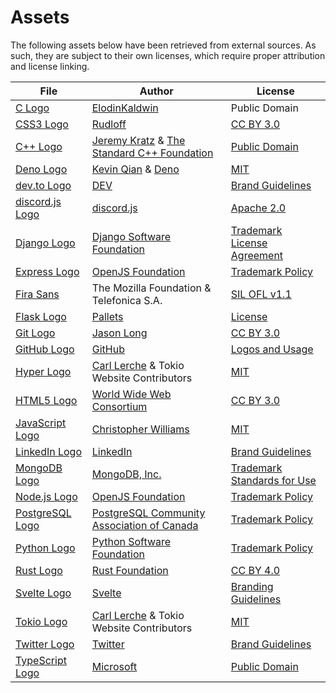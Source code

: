 # Assets

The following assets below have been retrieved from external sources. As such, they are subject to their own licenses, which require proper attribution and license linking.

File | Author | License
---- | ------ | -------
[C Logo](./src/icons/lang/c.svg) | [ElodinKaldwin](https://commons.wikimedia.org/wiki/File:C_Programming_Language.svg) | Public Domain
[CSS3 Logo](./src/icons/lang/css.svg) | [Rudloff](https://commons.wikimedia.org/wiki/File:CSS3_logo_and_wordmark.svg) | [CC BY 3.0]
[C++ Logo](./src/icons/lang/cpp.svg) | [Jeremy Kratz](https://jeremykratz.com/) & [The Standard C++ Foundation](https://isocpp.org/home/terms-of-use) | [Public Domain](https://isocpp.org/home/terms-of-use)
[Deno Logo](./src/icons/tech/deno.svg) | [Kevin Qian](https://ksm.sh/) & [Deno](https://deno.com/) | [MIT](https://github.com/denoland/dotland/blob/925ae4fd931935f8ea479a61b8bfaa97584c1feb/LICENSE)
[dev.to Logo](./src/icons/social/dev.svg) | [DEV](https://dev.to/) | [Brand Guidelines](https://dev.to/brand)
[discord.js Logo](./src/icons/lib/discord.js.svg) | [discord.js](https://discord.js.org/) | [Apache 2.0](https://github.com/discordjs/discord.js/blob/6aba9e99eb92429ed84a010a2051e658d0c641c4/packages/discord.js/LICENSE)
[Django Logo](./src/icons/lib/django.svg) | [Django Software Foundation](https://www.djangoproject.com/foundation/) | [Trademark License Agreement](https://www.djangoproject.com/trademarks/)
[Express Logo](./src/icons/lib/express.svg) | [OpenJS Foundation] | [Trademark Policy][OpenJS Foundation Trademark Policy]
[Fira Sans](./src/fonts/Fira-Sans/) | The Mozilla Foundation & Telefonica S.A. | [SIL OFL v1.1](./src/fonts/Fira-Sans/OFL.txt)
[Flask Logo](./src/icons/lib/flask.svg) | [Pallets](https://palletsprojects.com/p/flask/) | [License](https://github.com/pallets/flask/blob/7ed89d3f9d2207c9a607f5dcdce106c0278e1332/artwork/LICENSE.rst)
[Git Logo](./src/icons/tech/git.svg) | [Jason Long](https://jasonlong.me/) | [CC BY 3.0]
[GitHub Logo](./src/icons/social/github.svg) | [GitHub](https://github.com) | [Logos and Usage](https://github.com/logos)
[Hyper Logo](./src/icons/lib/hyper.svg) | [Carl Lerche] & Tokio Website Contributors | [MIT][MIT Tokio]
[HTML5 Logo](./src/icons/lang/html.svg) | [World Wide Web Consortium](https://www.w3.org/) | [CC BY 3.0]
[JavaScript Logo](./src/icons/lang/js.svg) | [Christopher Williams](https://www.voodootikigod.com/) | [MIT](https://github.com/voodootikigod/logo.js/blob/1544bdeed6d618a6cfe4f0650d04ab8d9cfa76d9/LICENSE)
[LinkedIn Logo](./src/icons/social/linkedin.svg) | [LinkedIn](https://www.linkedin.com/) | [Brand Guidelines](https://brand.linkedin.com/)
[MongoDB Logo](./src/icons/tech/mongo.svg) | [MongoDB, Inc.](https://www.mongodb.com/) | [Trademark Standards for Use](https://www.mongodb.com/legal/trademark-usage-guidelines)
[Node.js Logo](./src/icons/tech/node.svg) | [OpenJS Foundation] | [Trademark Policy][OpenJS Foundation Trademark Policy]
[PostgreSQL Logo](./src/icons/tech/postgres.svg) | [PostgreSQL Community Association of Canada](https://www.postgres.ca/) | [Trademark Policy](https://www.postgresql.org/about/policies/trademarks/)
[Python Logo](./src/icons/lang/python.svg) | [Python Software Foundation](https://www.python.org/psf-landing/) | [Trademark Policy](https://www.python.org/psf/trademarks/)
[Rust Logo](./src/icons/lang/rust.svg) | [Rust Foundation](https://foundation.rust-lang.org/) | [CC BY 4.0]
[Svelte Logo](./src/icons/lib/svelte.svg) | [Svelte](https://svelte.dev/) | [Branding Guidelines](https://github.com/sveltejs/branding/blob/c4dfca6743572087a6aef0e109ffe3d95596e86a/README.md)
[Tokio Logo](./src/icons/lib/tokio.svg) | [Carl Lerche] & Tokio Website Contributors | [MIT][MIT Tokio]
[Twitter Logo](./src/icons/social/twitter.svg) | [Twitter](https://twitter.com/) | [Brand Guidelines](https://about.twitter.com/en/who-we-are/brand-toolkit)
[TypeScript Logo](./src/icons/lang/ts.svg) | [Microsoft](https://www.typescriptlang.org/) | [Public Domain](https://www.typescriptlang.org/branding/)

[Carl Lerche]: https://carllerche.com/
[OpenJS Foundation]: https://openjsf.org/
[OpenJS Foundation Trademark Policy]: https://trademark-policy.openjsf.org/
[MIT Tokio]: https://github.com/tokio-rs/website/blob/f4226811e9804c133667631c0564e499e1b4deff/LICENSE
[CC BY 3.0]: https://creativecommons.org/licenses/by/3.0/
[CC BY 4.0]: https://creativecommons.org/licenses/by/4.0/
